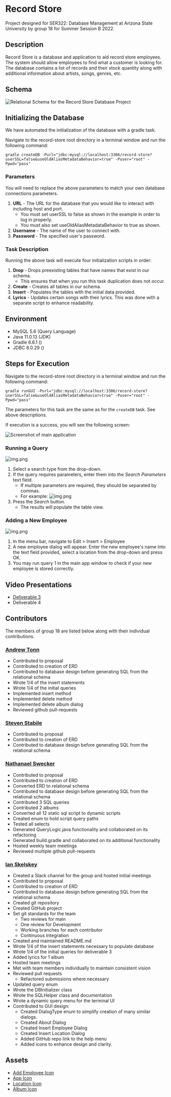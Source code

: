 # Record Store

Project designed for SER322: Database Management at Arizona State University by group 18 for Summer Session B 2022.

## Description

Record Store is a database and application to aid record store employees. The system should allow 
employees to find what a customer is looking for. The database contains a list of records and their stock quantity
along with additional information about artists, songs, genres, etc.

## Schema

![Relational Schema for the Record Store Database Project](diagrams/RS.png)

## Initializing the Database

We have automated the initialization of the database with a gradle task.

Navigate to the record-store root directory in a terminal window and run the following command:

`gradle createDB -Purl="jdbc:mysql://localhost:3306/record-store?userSSL=false&useOldAliasMetadataBehavior=true" -Puser="root" -Ppwd="pass"`

### Parameters
You will need to replace the above parameters to match your own database connections parameters.

1. **URL** - The URL for the database that you would like to interact with including host and port.
   - You must set userSSL to false as shown in the example in order to log in properly.
   - You must also set useOldAliasMetadataBehavior to true as shown.
2. **Username** - The name of the user to connect with.
3. **Password** - The specified user's password.

### Task Description
Running the above task will execute four initialization scripts in order:

1. **Drop** - Drops preexisting tables that have names that exist in our schema.
   - This ensures that when you run this task duplication does not occur.
2. **Create** - Creates all tables in our schema.
3. **Insert** - Populates the tables with the initial data provided.
4. **Lyrics** - Updates certain songs with their lyrics. This was done with a separate script to enhance readability.

## Environment

- MySQL 5.6 (Query Language)
- Java 11.0.13 (JDK)
- Gradle 6.6.1 ()
- JDBC 8.0.29 ()

## Steps for Execution

Navigate to the record-store root directory in a terminal window and run the following command:

`gradle runGUI -Purl="jdbc:mysql://localhost:3306/record-store?userSSL=false&useOldAliasMetadataBehavior=true" -Puser="root" -Ppwd="pass"`

The parameters for this task are the same as for the `createDB` task. See above descriptions.

If execution is a success, you will see the following screen:

![Screenshot of main application](diagrams/main-app-screenshot.png)

### Running a Query

![img.png](diagrams/search-controls-screenshot.png)

1. Select a search type from the drop-down.
2. If the query requires parameters, enter them into the *Search Parameters* text field.
   - If multiple parameters are required, they should be separated by commas.
   - For example: ![img.png](diagrams/search-parameters-screenshot.png)
3. Press the *Search* button.
   - The results will populate the table view.

### Adding a New Employee

![img.png](diagrams/new-employee-screenshot.png)

1. In the menu bar, navigate to Edit > Insert > Employee
2. A new employee dialog will appear. Enter the new employee's name into the text field provided, 
select a location from the drop-down and press OK.
3. You may run query 1 in the main app window to check if your new employee is stored correctly.

## Video Presentations

- [Deliverable 3](https://www.youtube.com/watch?v=8NFbX4rywlE)
- Deliverable 4

## Contributors 

The members of group 18 are listed below along with their individual contributions.

### [Andrew Tonn](https://github.com/attonn7)

- Contributed to proposal
- Contributed to creation of ERD
- Contributed to database design before generating SQL from the relational schema
- Wrote 1/4 of the insert statements
- Wrote 1/4 of the initial queries
- Implemented insert method
- Implemented delete method
- Implemented delete album dialog
- Reviewed github pull-requests

### [Steven Stabile](https://github.com/sstabile)

- Contributed to proposal
- Contributed to creation of ERD
- Contributed to database design before generating SQL from the relational schema

### [Nathanael Swecker](https://github.com/ndswecker)

- Contributed to proposal
- Contributed to creation of ERD
- Converted ERD to relational schema
- Contributed to database design before generating SQL from the relational schema
- Contributed 3 SQL queries
- Contributed 2 albums
- Converted all 12 static sql script to dynamic scripts
- Created enum to hold script query paths
- Tested all selects
- Generated QueryLogic.java functionality and collaborated on its refactoring
- Generated build.gradle and collaborated on its additional functionality
- Hosted weekly team meetings
- Reviewed multiple github pull-requests

### [Ian Skelskey](https://github.com/IanSkelskey)

- Created a Slack channel for the group and hosted initial meetings
- Contributed to proposal
- Contributed to creation of ERD
- Contributed to database design before generating SQL from the relational schema
- Created git repository
- Created GitHub project
- Set git standards for the team
  - Two reviews for main
  - One review for Development
  - Working branches for each contributor
  - Continuous Integration
- Created and maintained README.md
- Wrote 1/4 of the insert statements necessary to populate database
- Wrote 1/4 of the initial queries for deliverable 3
- Added lyrics for 1 album
- Hosted team meetings
- Met with team members individually to maintain consistent vision
- Reviewed pull requests
  - Refactored submissions where necessary
- Updated query enum
- Wrote the DBInitializer class
- Wrote the SQLHelper class and documentation
- Wrote a dynamic query menu for the terminal UI
- Contributed to GUI design:
  - Created DialogType enum to simplify creation of many similar dialogs.
  - Created About Dialog
  - Created Insert Employee Dialog
  - Created Insert Location Dialog
  - Added GitHub repo link to the help menu
  - Added icons to enhance design and clarity.

## Assets

- [Add Employee Icon](https://www.flaticon.com/free-icons/add-user)
- [App Icon](https://www.flaticon.com/free-icons/vinyl)
- [Location Icon](https://www.flaticon.com/free-icons/shop)
- [Album Icon](https://www.flaticon.com/free-icons/album)